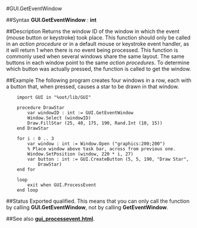 
#GUI.GetEventWindow

##Syntax
**GUI.GetEventWindow** : **int**



##Description
Returns the window ID of the window in which the event (mouse button or keystroke) took place. This function should only be called in an _action procedure_ or in a default mouse or keystroke event handler, as it will return 1 when there is no event being processed.
This function is commonly used when several windows share the same layout. The same buttons in each window point to the same _action procedures_. To determine which button was actually pressed, the function is called to get the window.



##Example
The following program creates four windows in a row, each with a button that, when pressed, causes a star to be drawn in that window.


        import GUI in "%oot/lib/GUI" 
        
        procedure DrawStar
            var windowID : int := GUI.GetEventWindow
            Window.Select (windowID)
            Draw.FillStar (25, 40, 175, 190, Rand.Int (10, 15))
        end DrawStar
        
        for i : 0 .. 3
            var window : int := Window.Open ("graphics:200;200") 
            % Place window above task bar, across from previous one.
            Window.SetPosition (window, 220 * i, 27) 
            var button : int := GUI.CreateButton (5, 5, 190, "Draw Star", 
                DrawStar) 
        end for
        
        loop
            exit when GUI.ProcessEvent
        end loop
##Status
Exported qualified.
This means that you can only call the function by calling **GUI.GetEventWindow**, not by calling **GetEventWindow**.



##See also
**[gui_processevent.html](GUI.ProcessEvent)**.


